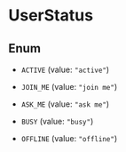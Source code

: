 

# UserStatus

## Enum


* `ACTIVE` (value: `"active"`)

* `JOIN_ME` (value: `"join me"`)

* `ASK_ME` (value: `"ask me"`)

* `BUSY` (value: `"busy"`)

* `OFFLINE` (value: `"offline"`)



